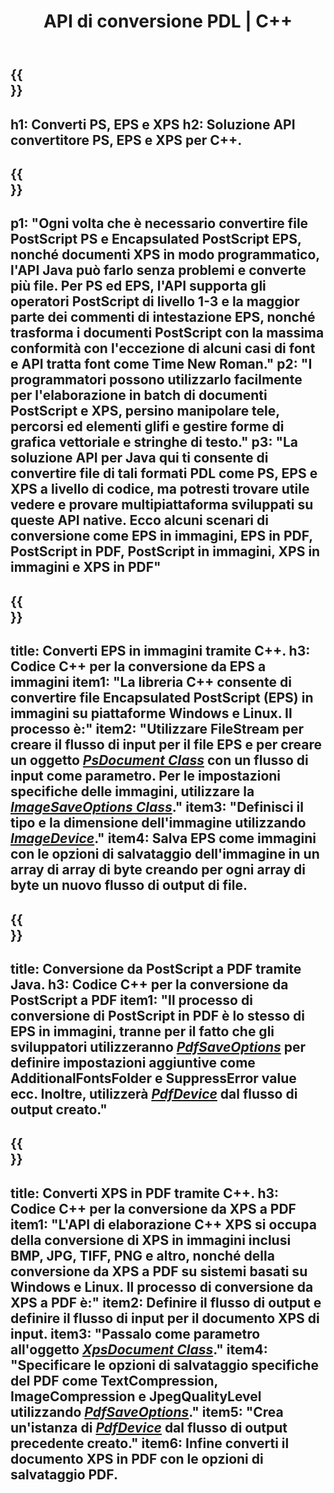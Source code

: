 ﻿---
translation: true
template: /_templates/_conversion-cpp.md
title: API di conversione PDL | C++
url: /cpp/conversion/
description: Converti PS, EPS e XPS in PDF e immagini inclusi BMP, JPG, PNG e TIFF utilizzando la libreria C++ con la funzionalità di conversione PDL di Aspose.Page.
family: page
platformtag: cpp
feature: conversion
---

{{<section banner>}}
---
h1: Converti PS, EPS e XPS
h2: Soluzione API convertitore PS, EPS e XPS per C++.
---

{{<section overview>}}
---
p1: "Ogni volta che è necessario convertire file PostScript PS e Encapsulated PostScript EPS, nonché documenti XPS in modo programmatico, l'API Java può farlo senza problemi e converte più file. Per PS ed EPS, l'API supporta gli operatori PostScript di livello 1-3 e la maggior parte dei commenti di intestazione EPS, nonché trasforma i documenti PostScript con la massima conformità con l'eccezione di alcuni casi di font e API tratta font come Time New Roman."
p2: "I programmatori possono utilizzarlo facilmente per l'elaborazione in batch di documenti PostScript e XPS, persino manipolare tele, percorsi ed elementi glifi e gestire forme di grafica vettoriale e stringhe di testo."
p3: "La soluzione API per Java qui ti consente di convertire file di tali formati PDL come PS, EPS e XPS a livello di codice, ma potresti trovare utile vedere e provare multipiattaforma sviluppati su queste API native. Ecco alcuni scenari di conversione come EPS in immagini, EPS in PDF, PostScript in PDF, PostScript in immagini, XPS in immagini e XPS in PDF"
---

{{<section feature1>}}
---
title: Converti EPS in immagini tramite C++.
h3: Codice C++ per la conversione da EPS a immagini
item1: "La libreria C++ consente di convertire file Encapsulated PostScript (EPS) in immagini su piattaforme Windows e Linux. Il processo è:"
item2: "Utilizzare FileStream per creare il flusso di input per il file EPS e per creare un oggetto [*PsDocument Class*](https://reference.aspose.com/page/cpp/class/aspose.page.e_p_s.ps_document) con un flusso di input come parametro. Per le impostazioni specifiche delle immagini, utilizzare la [*ImageSaveOptions Class*](https://reference.aspose.com/page/cpp/class/aspose.page.e_p_s.device.image_save_options)."
item3: "Definisci il tipo e la dimensione dell'immagine utilizzando [*ImageDevice*](https://reference.aspose.com/page/cpp/class/aspose.page.e_p_s.device.image_device)."
item4: Salva EPS come immagini con le opzioni di salvataggio dell'immagine in un array di array di byte creando per ogni array di byte un nuovo flusso di output di file.
---


{{<section feature2>}}
---
title: Conversione da PostScript a PDF tramite Java.
h3: Codice C++ per la conversione da PostScript a PDF
item1: "Il processo di conversione di PostScript in PDF è lo stesso di EPS in immagini, tranne per il fatto che gli sviluppatori utilizzeranno [*PdfSaveOptions*](https://reference.aspose.com/page/cpp/class/aspose.page.e_p_s.device.pdf_save_options) per definire impostazioni aggiuntive come AdditionalFontsFolder e SuppressError value ecc. Inoltre, utilizzerà [*PdfDevice*](https://reference.aspose.com/page/cpp/class/aspose.page.e_p_s.device.pdf_device) dal flusso di output creato."
---

{{<section feature3>}}
---
title: Converti XPS in PDF tramite C++.
h3: Codice C++ per la conversione da XPS a PDF
item1: "L'API di elaborazione C++ XPS si occupa della conversione di XPS in immagini inclusi BMP, JPG, TIFF, PNG e altro, nonché della conversione da XPS a PDF su sistemi basati su Windows e Linux. Il processo di conversione da XPS a PDF è:"
item2: Definire il flusso di output e definire il flusso di input per il documento XPS di input.
item3: "Passalo come parametro all'oggetto [*XpsDocument Class*](https://reference.aspose.com/page/cpp/class/aspose.page.x_p_s.xps_document)."
item4: "Specificare le opzioni di salvataggio specifiche del PDF come TextCompression, ImageCompression e JpegQualityLevel utilizzando [*PdfSaveOptions*](https://reference.aspose.com/page/cpp/class/aspose.page.x_p_s.presentation.pdf.pdf_save_options)."
item5: "Crea un'istanza di [*PdfDevice*](https://reference.aspose.com/page/cpp/class/aspose.page.x_p_s.presentation.pdf.pdf_device) dal flusso di output precedente creato."
item6: Infine converti il ​​documento XPS in PDF con le opzioni di salvataggio PDF.
---
